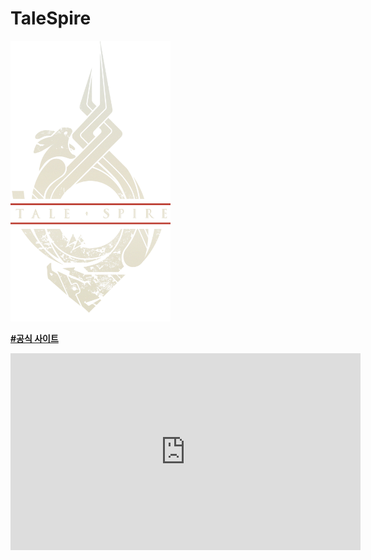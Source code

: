 # TaleSpire

<img src="images/talespire_logo.png" width="256">

[**#공식 사이트**](https://talespire.com/)

<iframe width="560" height="315" src="https://www.youtube.com/embed/PkwX3G_WRF8" frameborder="0" allow="accelerometer; autoplay; encrypted-media; gyroscope; picture-in-picture" allowfullscreen></iframe>